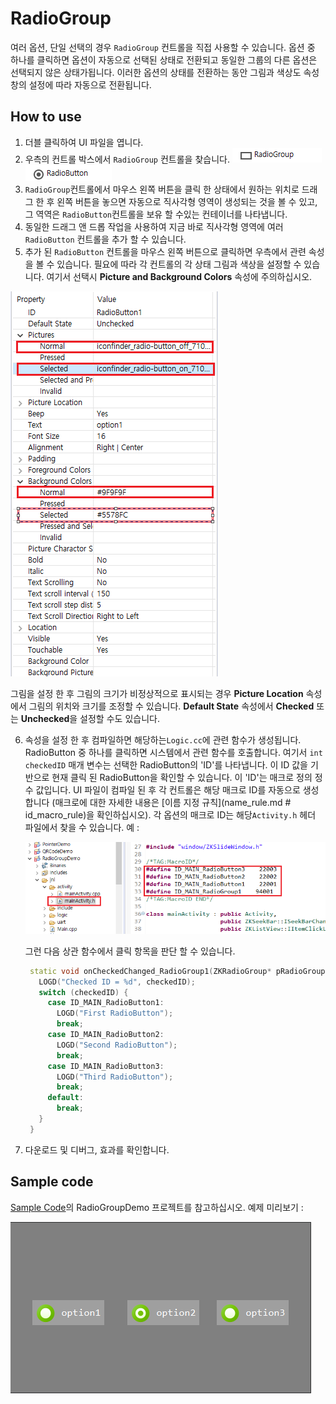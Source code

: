 # RadioGroup
 여러 옵션, 단일 선택의 경우 `RadioGroup` 컨트롤을 직접 사용할 수 있습니다.
 옵션 중 하나를 클릭하면 옵션이 자동으로 선택된 상태로 전환되고 동일한 그룹의 다른 옵션은 선택되지 않은 상태가됩니다. 이러한 옵션의 상태를 전환하는 동안 그림과 색상도 속성 창의 설정에 따라 자동으로 전환됩니다.

## How to use
1. 더블 클릭하여 UI 파일을 엽니다.
2. 우측의 컨트롤 박스에서  `RadioGroup` 컨트롤을 찾습니다.
   ![](assets/radiogroup/r1.png)  
   ![](assets/radiogroup/option.png) 
3. `RadioGroup`컨트롤에서 마우스 왼쪽 버튼을 클릭 한 상태에서 원하는 위치로 드래그 한 후 왼쪽 버튼을 놓으면 자동으로 직사각형 영역이 생성되는 것을 볼 수 있고, 그 역역은 `RadioButton`컨트롤을 보유 할 수있는 컨테이너를 나타냅니다.
4. 동일한 드래그 앤 드롭 작업을 사용하여 지금 바로 직사각형 영역에 여러 `RadioButton` 컨트롤을 추가 할 수 있습니다.
5. 추가 된 `RadioButton` 컨트롤을 마우스 왼쪽 버튼으로 클릭하면 우측에서 관련 속성을 볼 수 있습니다.
   필요에 따라 각 컨트롤의 각 상태 그림과 색상을 설정할 수 있습니다. 여기서 선택시 **Picture and Background Colors** 속성에 주의하십시오.

  ![](assets/radiogroup/properties.png)  

   그림을 설정 한 후 그림의 크기가 비정상적으로 표시되는 경우 **Picture Location** 속성에서 그림의 위치와 크기를 조정할 수 있습니다.
   **Default State** 속성에서 **Checked** 또는 **Unchecked**을 설정할 수도 있습니다.

6. 속성을 설정 한 후 컴파일하면 해당하는`Logic.cc`에 관련 함수가 생성됩니다.
   RadioButton 중 하나를 클릭하면 시스템에서 관련 함수를 호출합니다. 여기서 `int checkedID` 매개 변수는 선택한 RadioButton의 'ID'를 나타냅니다.
   이 ID 값을 기반으로 현재 클릭 된 RadioButton을 확인할 수 있습니다.
   이 'ID'는 매크로 정의 정수 값입니다. UI 파일이 컴파일 된 후 각 컨트롤은 해당 매크로 ID를 자동으로 생성합니다 (매크로에 대한 자세한 내용은 [이름 지정 규칙](name_rule.md # id_macro_rule)을 확인하십시오).
   각 옵션의 매크로 ID는 해당`Activity.h` 헤더 파일에서 찾을 수 있습니다. 예 :
   
   ![](assets/radiogroup/id.png)  
   
   그런 다음 상관 함수에서 클릭 항목을 판단 할 수 있습니다.
   ```c++
    static void onCheckedChanged_RadioGroup1(ZKRadioGroup* pRadioGroup, int checkedID) {
      LOGD("Checked ID = %d", checkedID);
      switch (checkedID) {
        case ID_MAIN_RadioButton1:
          LOGD("First RadioButton");
          break;
        case ID_MAIN_RadioButton2:
          LOGD("Second RadioButton");
          break;
        case ID_MAIN_RadioButton3:
          LOGD("Third RadioButton");
          break;
        default:
          break;
      }
    }
   ```

7. 다운로드 및 디버그, 효과를 확인합니다.


## Sample code  

[Sample Code](demo_download.md#demo_download)의 RadioGroupDemo 프로젝트를 참고하십시오.
예제 미리보기 :

![效果图](assets/radiogroup/example.png)
